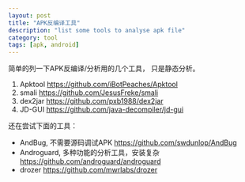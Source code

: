 ```yaml
---
layout: post
title: "APK反编译工具"
description: "list some tools to analyse apk file"
category: tool
tags: [apk, android]
---
```


简单的列一下APK反编译/分析用的几个工具， 只是静态分析。

1. Apktool https://github.com/iBotPeaches/Apktool
2. smali https://github.com/JesusFreke/smali
3. dex2jar https://github.com/pxb1988/dex2jar
4. JD-GUI https://github.com/java-decompiler/jd-gui

还在尝试下面的工具：

* AndBug, 不需要源码调试APK https://github.com/swdunlop/AndBug
* Androguard, 多种功能的分析工具，安装复杂 https://github.com/androguard/androguard
* drozer https://github.com/mwrlabs/drozer

